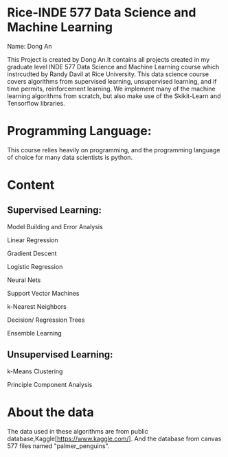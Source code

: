 # Rice-INDE 577 Data Science and Machine Learning

Name: Dong An

This Project is created by Dong An.It contains all projects created in my graduate level INDE 577 Data Science and Machine Learning
course which instrcudted by Randy Davil at Rice University. This data science course covers algorithms from supervised learning, 
unsupervised learning, and if time permits, reinforcement learning. We implement many of the machine learning algorithms from scratch,
but also make use of the Skikit-Learn and Tensorflow libraries.



# Programming Language:

This course relies heavily on programming, and the programming language of choice for many data scientists is python.

# Content

## Supervised Learning:

Model Building and Error Analysis

Linear Regression

Gradient Descent

Logistic Regression

Neural Nets

Support Vector Machines

k-Nearest Neighbors

Decision/ Regression Trees

Ensemble Learning

## Unsupervised Learning:

k-Means Clustering

Principle Component Analysis

# About the data
The data used in these algorithms are from public database,Kaggle[https://www.kaggle.com/]. And the database from canvas 577 files named
"palmer_penguins".
